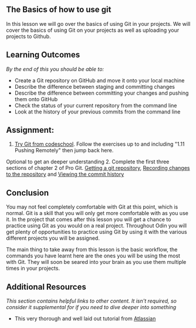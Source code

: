 ## The Basics of how to use git
In this lesson we will go over the basics of using Git in your projects. We will
cover the basics of using Git on your projects as well as uploading your projects
to Github.

## Learning Outcomes
*By the end of this you should be able to:*
* Create a Git repository on GitHub and move it onto your local machine
* Describe the difference between staging and committing changes
* Describe the difference between committing your changes and pushing them onto GitHub
* Check the status of your current repository from the command line
* Look at the history of your previous commits from the command line

## Assignment:
1. [Try Git from codeschool](https://try.github.io/levels/1/challenges/1).
Follow the exercises up to and including "1.11 Pushing Remotely" then jump back here.
<!-- should we maybe add this? or is it too advanced -->
Optional to get an deeper understanding
2. Complete the first three sections of chapter 2 of Pro Git. [Getting a git repository](https://git-scm.com/book/en/v2/Git-Basics-Getting-a-Git-Repository),
  [Recording changes to the repository](https://git-scm.com/book/en/v2/Git-Basics-Recording-Changes-to-the-Repository) and
  [Viewing the commit history](https://git-scm.com/book/en/v2/Git-Basics-Viewing-the-Commit-History)

<!-- maybe move this conclusion into the project instead? -->
## Conclusion
You may not feel completely comfortable with Git at this point, which is normal.
Git is a skill that you will only get more comfortable with as you use it. In the
project that comes after this lesson you will get a chance to practice using Git
as you would on a real project. Throughout Odin you will get plenty of opportunities
to practice using Git by using it with the various different projects you will be
assigned.

The main thing to take away from this lesson is the basic workflow, the commands
you have learnt here are the ones you will be using the most with Git. They will
soon be seared into your brain as you use them multiple times in your projects.

## Additional Resources

*This section contains helpful links to other content. It isn't required, so consider it supplemental for if you need to dive deeper into something*

* This very thorough and well laid out tutorial from [Atlassian](https://www.atlassian.com/git/tutorials/what-is-version-control)
